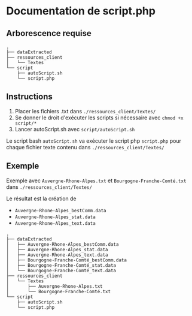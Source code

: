 # Documentation de script.php

## Arborescence requise

```
.
├── dataExtracted
├── ressources_client
│   └── Textes
└── script
    ├── autoScript.sh
    └── script.php
```

## Instructions

1. Placer les fichiers .txt dans `./ressources_client/Textes/`
2. Se donner le droit d'exécuter les scripts si nécessaire avec `chmod +x script/*`
3. Lancer autoScript.sh avec `script/autoScript.sh`

Le script bash `autoScript.sh` va exécuter le script php `script.php` pour chaque fichier texte contenu dans `./ressources_client/Textes/`

## Exemple

Exemple avec `Auvergne-Rhone-Alpes.txt` et `Bourgogne-Franche-Comté.txt` dans `./ressources_client/Textes/`

Le résultat est la création de 
* `Auvergne-Rhone-Alpes_bestComm.data`
* `Auvergne-Rhone-Alpes_stat.data`
* `Auvergne-Rhone-Alpes_text.data`

```
.
├── dataExtracted
│   ├── Auvergne-Rhone-Alpes_bestComm.data
│   ├── Auvergne-Rhone-Alpes_stat.data
│   ├── Auvergne-Rhone-Alpes_text.data
│   ├── Bourgogne-Franche-Comté_bestComm.data
│   ├── Bourgogne-Franche-Comté_stat.data
│   └── Bourgogne-Franche-Comté_text.data
├── ressources_client
│   └── Textes
│       ├── Auvergne-Rhone-Alpes.txt
│       └── Bourgogne-Franche-Comté.txt
└── script
    ├── autoScript.sh
    └── script.php
```
